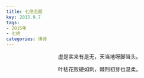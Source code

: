 ```yaml
---
title: 七绝无题
key: 2015.9.7
tags: 
- 2015年 
- 七绝
categories: 律诗
---
```


<p align="center">虚是实来有是无，天当地呀脚当头。
</p>
<p align="center">叶枯花败硬如刺，棘荆初芽也温柔。
</p>
